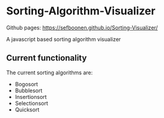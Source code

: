 # Sorting-Algorithm-Visualizer
Github pages: https://sefboonen.github.io/Sorting-Visualizer/

A javascript based sorting algorithm visualizer

## Current functionality
The current sorting algorithms are:
- Bogosort
- Bubblesort
- Insertionsort
- Selectionsort
- Quicksort